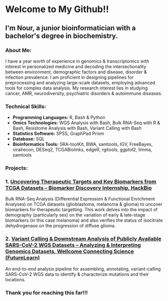 # **Welcome to My Github!!**
## I'm Nour, a junior bioinformatician with a bachelor's degree in biochemistry.

### About Me:
I have a year worth of experience in genomics & transcriptomics with interest in personalized medicine and decoding the intersectionality between environment, demographic factors and disease, disorder & infection prevalence. I am proficient in designing pipelines for preprocessing and analyzing large-scale datasets, employing advanced tools for complex data analysis. My research interest lies in studying cancer, AMR, neurodiversity, psychiatric disorders & autoimmune diseases.

### Technical Skills:
* **Programming Languages:** R, Bash & Python
* **Omics Technologies:** WGS Analysis with Bash, Bulk RNA-Seq with R & Bash, Resistome Analysis with Bash, Variant Calling with Bash
* **Statistics Software:** SPSS, GraphPad Prism
* **Database:** SQL
* **Bioinformatics Tools:** SRA-toolKit, BWA, samtools, IGV, FreeBayes, viralrecon, DESeq2, TCGABiolinks, edgeR, rgitools, ggplot2, limma, samtools

### Projects:
### 1. [Uncovering Therapeutic Targets and Key Biomarkers from TCGA Datasets – Biomarker Discovery Internship, HackBio](https://github.com/nournahtay/Biomarker_Discovery_Hackbio)
Bulk RNA-Seq Analysis (Differential Expression & Functional Enrichment Analyses) on TCGA datasets (glioblastoma, melanoma & glioma) to uncover biomarkers for therapeutic targetting. This work delves into the impact of demography (particularly sex) on the variation of early & late-stage biomarkers (in this case melanoma) and also verifies the status of isocitrate dehydrogenase on the progression of diffuse glioma. 

### 2. [Variant Calling & Downstream Analysis of Publicly Available SARS-CoV-2 WGS Datasets – Analyzing & Interpreting Genomics Datasets, Wellcome Connecting Science (FutureLearn)](https://github.com/nournahtay/Bioinformatics_for_Biologists_Genomic_Datasets)
An end-to-end analysis pipeline for assembling, annotating, variant-calling SARS-CoV-2 WGS data to identify & characterize mutations and their locations.


### Thank you for reaching this far!!!
